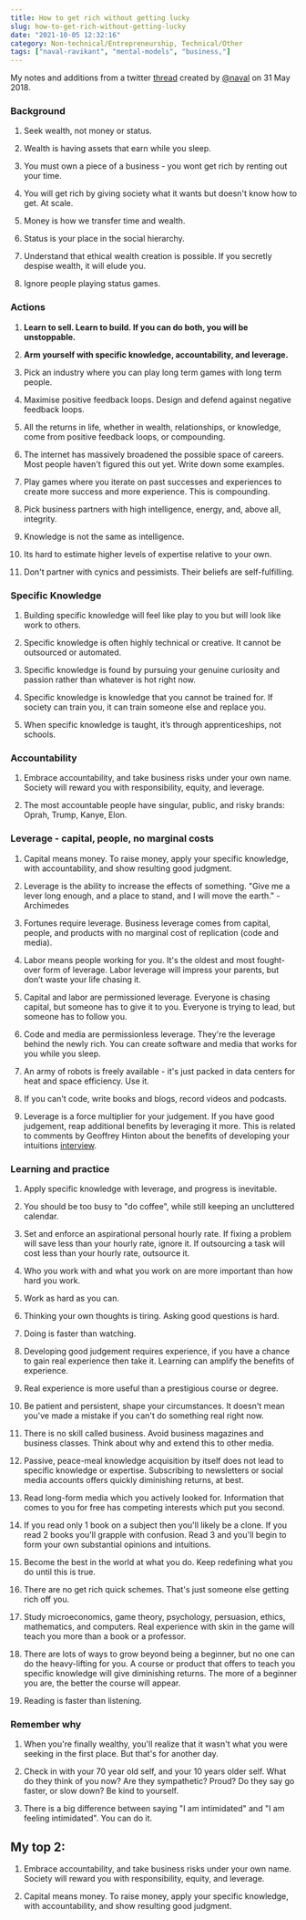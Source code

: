 ```yaml
---
title: How to get rich without getting lucky
slug: how-to-get-rich-without-getting-lucky
date: "2021-10-05 12:32:16"
category: Non-technical/Entrepreneurship, Technical/Other
tags: ["naval-ravikant", "mental-models", "business,"]
---
```


My notes and additions from a twitter
[thread](https://twitter.com/naval/status/1002103360646823936) created by
[@naval](https://twitter.com/naval/status/1002103360646823936) on 31 May 2018.

### Background

1.  Seek wealth, not money or status.

1.  Wealth is having assets that earn while you sleep.

1.  You must own a piece of a business - you wont get rich by renting out
    your time.

1.  You will get rich by giving society what it wants but doesn't know how
    to get. At scale.

1.  Money is how we transfer time and wealth.

1.  Status is your place in the social hierarchy.

1.  Understand that ethical wealth creation is possible. If you secretly despise
    wealth, it will elude you.

1.  Ignore people playing status games.

### Actions

1.  **Learn to sell. Learn to build. If you can do both, you will be unstoppable.**

1.  **Arm yourself with specific knowledge, accountability, and leverage.**

1.  Pick an industry where you can play long term games with long term people.

1.  Maximise positive feedback loops. Design and defend against negative
    feedback loops.

1.  All the returns in life, whether in wealth, relationships, or knowledge,
    come from positive feedback loops, or compounding.

1.  The internet has massively broadened the possible space of careers. Most
    people haven't figured this out yet. Write down some examples.

1.  Play games where you iterate on past successes and experiences
    to create more success and more experience. This is compounding.
1.  Pick business partners with high intelligence, energy, and, above all,
    integrity.

1.  Knowledge is not the same as intelligence.

1.  Its hard to estimate higher levels of expertise relative to your own.

1.  Don't partner with cynics and pessimists. Their beliefs are self-fulfilling.

### Specific Knowledge

1.  Building specific knowledge will feel like play to you but will look like
    work to others.

1.  Specific knowledge is often highly technical or creative. It cannot be
    outsourced or automated.

1.  Specific knowledge is found by pursuing your genuine curiosity and passion
    rather than whatever is hot right now.

1.  Specific knowledge is knowledge that you cannot be trained for. If society
    can train you, it can train someone else and replace you.

1.  When specific knowledge is taught, it’s through apprenticeships, not
    schools.

### Accountability

1.  Embrace accountability, and take business risks under your own name. Society
    will reward you with responsibility, equity, and leverage.

1.  The most accountable people have singular, public, and risky brands: Oprah,
    Trump, Kanye, Elon.

### Leverage - capital, people, no marginal costs

1.  Capital means money. To raise money, apply your specific knowledge, with
    accountability, and show resulting good judgment.

1.  Leverage is the ability to increase the effects of something. "Give me a
    lever long enough, and a place to stand, and I will move the earth." -
    Archimedes

1.  Fortunes require leverage. Business leverage comes from capital, people, and
    products with no marginal cost of replication (code and media).

1.  Labor means people working for you. It's the oldest and most fought-over
    form of leverage. Labor leverage will impress your parents, but don’t waste
    your life chasing it.

1.  Capital and labor are permissioned leverage. Everyone is chasing capital,
    but someone has to give it to you. Everyone is trying to lead, but someone
    has to follow you.

1.  Code and media are permissionless leverage. They're the leverage behind the
    newly rich. You can create software and media that works for you while you
    sleep.

1.  An army of robots is freely available - it's just packed in data centers for
    heat and space efficiency. Use it.

1.  If you can't code, write books and blogs, record videos and podcasts.

1.  Leverage is a force multiplier for your judgement. If you have good
    judgement, reap additional benefits by leveraging it more. This is related
    to comments by Geoffrey Hinton about the benefits of developing your intuitions
    [interview](notes-from-an-interview-with-geoffrey-hinton).

### Learning and practice

1.  Apply specific knowledge with leverage, and progress is inevitable.

1.  You should be too busy to "do coffee", while still keeping an uncluttered
    calendar.

1.  Set and enforce an aspirational personal hourly rate. If fixing a problem
    will save less than your hourly rate, ignore it. If outsourcing a task will
    cost less than your hourly rate, outsource it.

1.  Who you work with and what you work on are more important than how hard you
    work.

1.  Work as hard as you can.

1.  Thinking your own thoughts is tiring. Asking good questions is hard.

1.  Doing is faster than watching.

1.  Developing good judgement requires experience, if you have a chance to gain
    real experience then take it. Learning can amplify the benefits of
    experience.

1.  Real experience is more useful than a prestigious course or degree.

1.  Be patient and persistent, shape your circumstances. It doesn't mean you've
    made a mistake if you can't do something real right now.

1.  There is no skill called business. Avoid business magazines and business
    classes. Think about why and extend this to other media.

1.  Passive, peace-meal knowledge acquisition by itself does not lead to
    specific knowledge or expertise. Subscribing to newsletters or social media
    accounts offers quickly diminishing returns, at best.

1.  Read long-form media which you actively looked for. Information that comes
    to you for free has competing interests which put you second.

1.  If you read only 1 book on a subject then you'll likely be a clone. If you
    read 2 books you'll grapple with confusion. Read 3 and you'll begin to form
    your own substantial opinions and intuitions.

1.  Become the best in the world at what you do. Keep redefining what you do
    until this is true.

1.  There are no get rich quick schemes. That's just someone else getting rich
    off you.

1.  Study microeconomics, game theory, psychology, persuasion, ethics,
    mathematics, and computers. Real experience with skin in the game will teach
    you more than a book or a professor.

1.  There are lots of ways to grow beyond being a beginner, but no one can do
    the heavy-lifting for you. A course or product that offers to teach you
    specific knowledge will give diminishing returns. The more of a beginner you
    are, the better the course will appear.

1.  Reading is faster than listening.

### Remember why

1.  When you're finally wealthy, you'll realize that it wasn't what you were
    seeking in the first place. But that's for another day.

1.  Check in with your 70 year old self, and your 10 years older self. What do
    they think of you now? Are they sympathetic? Proud? Do they say go faster, or
    slow down? Be kind to yourself.

1.  There is a big difference between saying "I am intimidated" and "I am
    feeling intimidated". You can do it.

## My top 2:

1.  Embrace accountability, and take business risks under your own name. Society
    will reward you with responsibility, equity, and leverage.

1.  Capital means money. To raise money, apply your specific knowledge, with
    accountability, and show resulting good judgment.
